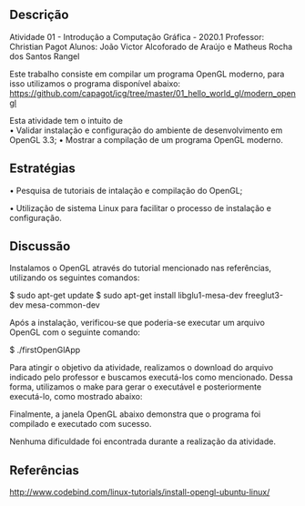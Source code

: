## Descrição

Atividade 01 - Introdução a Computação Gráfica - 2020.1
Professor: Christian Pagot 
Alunos: João Victor Alcoforado de Araújo e Matheus Rocha dos Santos Rangel

Este trabalho consiste em compilar um programa OpenGL moderno, para isso utilizamos o programa disponível abaixo: 
https://github.com/capagot/icg/tree/master/01_hello_world_gl/modern_opengl 

Esta atividade tem o intuito de  
• Validar instalação e configuração do ambiente de desenvolvimento em OpenGL 3.3;
• Mostrar a compilação de um programa OpenGL moderno.

## Estratégias 
• Pesquisa de tutoriais de intalação e compilação do OpenGL;

• Utilização de sistema Linux para facilitar o processo de instalação e configuração.

## Discussão
Instalamos o OpenGL através do tutorial mencionado nas referências, utilizando os seguintes comandos:

$ sudo apt-get update
$ sudo apt-get install libglu1-mesa-dev freeglut3-dev mesa-common-dev

Após a instalação, verificou-se que poderia-se executar um arquivo OpenGL com o seguinte comando:

$ ./firstOpenGlApp

Para atingir o objetivo da atividade, realizamos o download do arquivo indicado pelo professor e buscamos executá-los como mencionado. 
Dessa forma, utilizamos o make para gerar o executável e posteriormente executá-lo, como mostrado abaixo:

Finalmente, a janela OpenGL abaixo demonstra que o programa foi compilado e executado com sucesso.


Nenhuma dificuldade foi encontrada durante a realização da atividade.

## Referências
http://www.codebind.com/linux-tutorials/install-opengl-ubuntu-linux/
